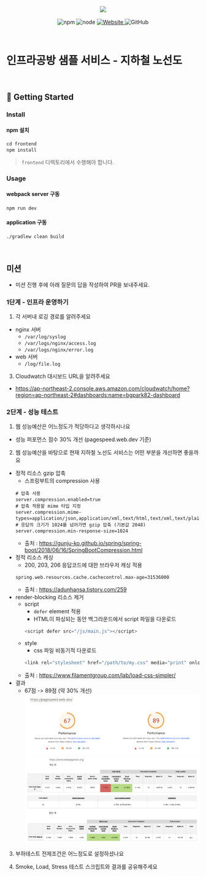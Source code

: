 <p align="center">
    <img width="200px;" src="https://raw.githubusercontent.com/woowacourse/atdd-subway-admin-frontend/master/images/main_logo.png"/>
</p>
<p align="center">
  <img alt="npm" src="https://img.shields.io/badge/npm-%3E%3D%205.5.0-blue">
  <img alt="node" src="https://img.shields.io/badge/node-%3E%3D%209.3.0-blue">
  <a href="https://edu.nextstep.camp/c/R89PYi5H" alt="nextstep atdd">
    <img alt="Website" src="https://img.shields.io/website?url=https%3A%2F%2Fedu.nextstep.camp%2Fc%2FR89PYi5H">
  </a>
  <img alt="GitHub" src="https://img.shields.io/github/license/next-step/atdd-subway-service">
</p>

<br>

# 인프라공방 샘플 서비스 - 지하철 노선도

<br>

## 🚀 Getting Started

### Install
#### npm 설치
```
cd frontend
npm install
```
> `frontend` 디렉토리에서 수행해야 합니다.

### Usage
#### webpack server 구동
```
npm run dev
```
#### application 구동
```
./gradlew clean build
```
<br>

## 미션

* 미션 진행 후에 아래 질문의 답을 작성하여 PR을 보내주세요.

### 1단계 - 인프라 운영하기
1. 각 서버내 로깅 경로를 알려주세요
- nginx 서버
  - `/var/log/syslog` 
  - `/var/logs/nginx/access.log`
  - `/var/logs/nginx/error.log`
- web 서버
  - `/log/file.log`

3. Cloudwatch 대시보드 URL을 알려주세요
- https://ap-northeast-2.console.aws.amazon.com/cloudwatch/home?region=ap-northeast-2#dashboards:name=bgpark82-dashboard


### 2단계 - 성능 테스트
1. 웹 성능예산은 어느정도가 적당하다고 생각하시나요
- 성능 퍼포먼스 점수 30% 개선 (pagespeed.web.dev 기준)

2. 웹 성능예산을 바탕으로 현재 지하철 노선도 서비스는 어떤 부분을 개선하면 좋을까요
- 정적 리소스 gzip 압축
  - 스프링부트의 compression 사용
  ```properties
  # 압축 사용
  server.compression.enabled=true 
  # 압축 적용할 mime 타입 지정
  server.compression.mime-types=application/json,application/xml,text/html,text/xml,text/plain,application/javascript,text/css
  # 응답의 크기가 1024를 넘어가면 gzip 압축 (기본값 2048)
  server.compression.min-response-size=1024
  ```
  - 출처 : https://gunju-ko.github.io/spring/spring-boot/2018/06/16/SpringBootCompression.html
- 정적 리소스 캐싱
  - 200, 203, 206 응답코드에 대한 브라우저 캐싱 적용
  ```properties
  spring.web.resources.cache.cachecontrol.max-age=31536000
  ```
  - 출처 : https://adunhansa.tistory.com/259
- render-blocking 리소스 제거
  - script
    - `defer` element 적용
    - HTML이 파싱되는 동안 백그라운드에서 script 파일을 다운로드
    ```javascript
    <script defer src="/js/main.js"></script>
    ```
  - style
    - css 파일 비동기적 다운로드
    ```javascript
    <link rel="stylesheet" href="/path/to/my.css" media="print" onload="this.media='all'">
    ```
  - 출처 : https://www.filamentgroup.com/lab/load-css-simpler/
- 결과
  - 67점 -> 89점 (약 30% 개선)
  ![](./images/webpage-speed.png)
  ![](./images/webpage-test.png)

3. 부하테스트 전제조건은 어느정도로 설정하셨나요

4. Smoke, Load, Stress 테스트 스크립트와 결과를 공유해주세요
